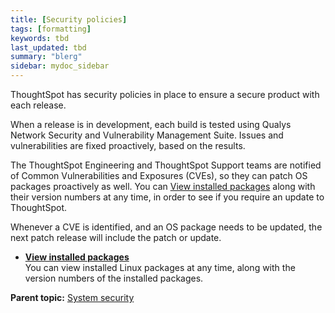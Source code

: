 ```yaml
---
title: [Security policies]
tags: [formatting]
keywords: tbd
last_updated: tbd
summary: "blerg"
sidebar: mydoc_sidebar
---
```

ThoughtSpot has security policies in place to ensure a secure product with each release.

When a release is in development, each build is tested using Qualys Network Security and Vulnerability Management Suite. Issues and vulnerabilities are fixed proactively, based on the results.

The ThoughtSpot Engineering and ThoughtSpot Support teams are notified of Common Vulnerabilities and Exposures \(CVEs\), so they can patch OS packages proactively as well. You can [View installed packages](view_installed_packages.html#) along with their version numbers at any time, in order to see if you require an update to ThoughtSpot.

Whenever a CVE is identified, and an OS package needs to be updated, the next patch release will include the patch or update.

-   **[View installed packages](../../admin/data_security/view_installed_packages.html)**  
You can view installed Linux packages at any time, along with the version numbers of the installed packages.

**Parent topic:** [System security](../../admin/data_security/audit_logs.html)
